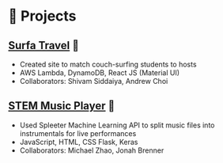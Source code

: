 # 🧪 Projects

## [Surfa Travel](https://surfatravel.com/) 🔗
- Created site to match couch-surfing students to hosts
- AWS Lambda, DynamoDB, React JS (Material UI)
- Collaborators: Shivam Siddaiya, Andrew Choi
## [STEM Music Player](https://github.com/john7rho/orpheus_website) 🔗
- Used Spleeter Machine Learning API to split music files into instrumentals for live performances
- JavaScript, HTML, CSS Flask, Keras
- Collaborators: Michael Zhao, Jonah Brenner
